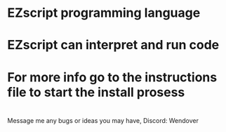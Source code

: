 # EZscript programming language
#
# EZscript can interpret and run code

# For more info go to the instructions file to start the install prosess
#
Message me any bugs or ideas you may have, Discord: Wendover
